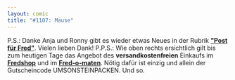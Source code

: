 ```yaml
---
layout: comic
title: "#1107: Mäuse"
---
```


P.S.: 
Danke Anja und Ronny gibt es wieder etwas Neues in der Rubrik <a href="http://www.fonflatter.de/post"><strong>"Post für Fred"</strong></a>. Vielen lieben Dank!
P.P.S.:
Wie oben rechts ersichtlich gilt bis zum heutigen Tage das Angebot des <strong>versandkostenfreien</strong> Einkaufs im <a href="http://fredshop.spreadshirt.net/de/DE/Shop"><strong>Fredshop</strong></a> und im <a href="http://fred-o-mat.spreadshirt.net/de/DE/Shop"><strong>Fred-o-maten</strong></a>. Nötig dafür ist einzig und allein der Gutscheincode UMSONSTEINPACKEN.
Und so.
